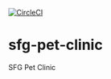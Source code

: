[![CircleCI](https://circleci.com/gh/elhadjibarry/sfg-pet-clinic.svg?style=svg)](https://circleci.com/gh/elhadjibarry/sfg-pet-clinic)

# sfg-pet-clinic
SFG Pet Clinic